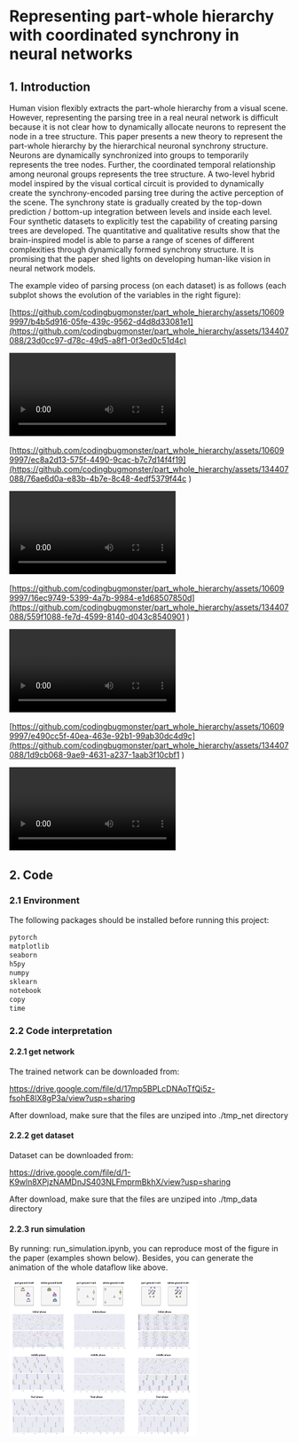 
# Representing part-whole hierarchy with coordinated synchrony in neural networks

## 1. Introduction

 Human vision flexibly extracts the part-whole hierarchy from a visual scene. However, representing the parsing tree in a real neural network is difficult because it is not clear how to dynamically allocate neurons to represent the node in a tree structure. This paper presents a new theory to represent the part-whole hierarchy by the hierarchical neuronal synchrony structure. Neurons are dynamically synchronized into groups to temporarily represents the tree nodes. Further, the coordinated temporal relationship among neuronal groups represents the tree structure. A two-level hybrid model inspired by the visual cortical circuit is provided to dynamically create the synchrony-encoded parsing tree during the active perception of the scene. The synchrony state is gradually created by the top-down prediction / bottom-up integration between levels and inside each level. Four synthetic datasets to explicitly test the capability of creating parsing trees are developed. The quantitative and qualitative results show that the brain-inspired model is able to parse a range of scenes of different complexities through dynamically formed synchrony structure. It is promising that the paper shed lights on developing human-like vision in neural network models.

The example video of parsing process (on each dataset) is as follows (each subplot shows the evolution of the variables in the right figure):

[https://github.com/codingbugmonster/part_whole_hierarchy/assets/106099997/b4b5d916-05fe-439c-9562-d4d8d33081e1](https://github.com/codingbugmonster/part_whole_hierarchy/assets/134407088/23d0cc97-d78c-49d5-a8f1-0f3ed0c51d4c)

<video src=".//images//SHOPs.mp4"></video>

[https://github.com/codingbugmonster/part_whole_hierarchy/assets/106099997/ec8a2d13-575f-4490-9cac-b7c7d14f4f19](https://github.com/codingbugmonster/part_whole_hierarchy/assets/134407088/76ae6d0a-e83b-4b7e-8c48-4edf5379f44c
)

<video src=".//images//Squares.mp4"></video>

[https://github.com/codingbugmonster/part_whole_hierarchy/assets/106099997/16ec9749-5399-4a7b-9984-e1d68507850d](https://github.com/codingbugmonster/part_whole_hierarchy/assets/134407088/559f1088-fe7d-4599-8140-d043c8540901
)


<video src=".//images//Ts.mp4"></video>

[https://github.com/codingbugmonster/part_whole_hierarchy/assets/106099997/e490cc5f-40ea-463e-92b1-99ab30dc4d9c](https://github.com/codingbugmonster/part_whole_hierarchy/assets/134407088/1d9cb068-9ae9-4631-a237-1aab3f10cbf1
)

<video src=".//images//Double-MNIST.mp4"></video>

## 2. Code

### 2.1 Environment

The following packages should be installed before running this project:

```
pytorch
matplotlib
seaborn
h5py
numpy
sklearn
notebook
copy
time
```

### 2.2 Code interpretation

#### 2.2.1 get network

The trained network can be downloaded from:

https://drive.google.com/file/d/17mp5BPLcDNAoTfQi5z-fsohE8lX8gP3a/view?usp=sharing

After download, make sure that the files are unziped into ./tmp_net directory

#### 2.2.2 get dataset

Dataset can be downloaded from:

https://drive.google.com/file/d/1-K9wln8XPjzNAMDnJS403NLFmprmBkhX/view?usp=sharing

After download, make sure that the files are unziped into ./tmp_data directory

#### 2.2.3 run simulation

By running: run_simulation.ipynb, you can reproduce most of the figure in the paper (examples shown below). Besides, you can generate the animation of the whole dataflow like above.

<img src="image/images3.png" alt="images3" style="zoom: 33%;" />
